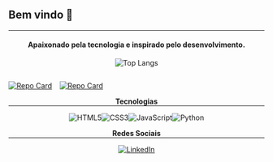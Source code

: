 ## Bem vindo 👋
<hr style="margin:0">

<div align="center" style="margin:0">

#### Apaixonado pela tecnologia e inspirado pelo desenvolvimento.
</div>

<div align="center">

![Top Langs](https://github-readme-stats-git-masterrstaa-rickstaa.vercel.app/api/top-langs/?username=gfeelixsantos&bg_color=000&border_color=30A3DC&title_color=E94D5F&text_color=FFF)

<div style="display: flex; gap: 15px">

[![Repo Card](https://github-readme-stats.vercel.app/api/pin/?username=gfeelixsantos&repo=NTT-Data-Desafio-CSS&bg_color=000&border_color=30A3DC&show_icons=true&icon_color=30A3DC&title_color=E94D5F&text_color=FFF)](https://github.com/gfeelixsantos/SEUREPOSITORIO)

[![Repo Card](https://github-readme-stats.vercel.app/api/pin/?username=gfeelixsantos&repo=NLW-Explorer-2022&bg_color=000&border_color=30A3DC&show_icons=true&icon_color=30A3DC&title_color=E94D5F&text_color=FFF)](https://github.com/gfeelixsantos/SEUREPOSITORIO)

</div>

<p style="margin:0; font-weight:bolder">Tecnologias</p>
<hr style="margin: 0">

<div style="display:flex; justify-content:center">

![HTML5](https://img.shields.io/badge/HTML5-000?style=for-the-badge&logo=html5)

![CSS3](https://img.shields.io/badge/CSS3-000?style=for-the-badge&logo=css3&logoColor=264CE4)

![JavaScript](https://img.shields.io/badge/JavaScript-000?style=for-the-badge&logo=javascript)

![Python](https://img.shields.io/badge/puppeteer-000?style=for-the-badge&logo=puppeteer)

</div>


<p style="margin:0; font-weight:bolder"> Redes Sociais</p>
<hr style="margin: 0">

<div style="display:flex; justify-content:center">

[![LinkedIn](https://img.shields.io/badge/LinkedIn-000?style=for-the-badge&logo=linkedin&logoColor=0E76A8)](https://www.linkedin.com/in/gabriel-felix-85ba259b/)

</div>
